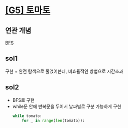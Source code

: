 # [[G5] 토마토](https://www.acmicpc.net/problem/7576)

## 연관 개념

[BFS](https://github.com/amazingchawon/TIL/blob/master/Algorithm/BFS.md)

## sol1
구현 + 완전 탐색으로 풀었어쓴데, 비효율적인 방법으로 시간초과

## sol2
- BFS로 구현
- while문 안에 반복문을 두어서 날짜별로 구분 가능하게 구현
    ```python
    while tomato:
        for _ in range(len(tomato)):
    ```